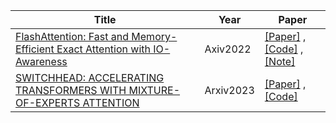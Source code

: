| Title| Year |Paper|
| ------- | ----- | ------ |
|[FlashAttention: Fast and Memory-Efficient Exact Attention with IO-Awareness](https://arxiv.org/abs/2205.14135)|Axiv2022|[[Paper]](https://arxiv.org/abs/2205.14135) ,[[Code]](https//github.com/openai/triton/blob/main/python/triton/ops/flash_attention.py) ,[[Note]](https://mp.weixin.qq.com/s/1WH_7FWpGTJG5mUZ95o2-A)|
|[SWITCHHEAD: ACCELERATING TRANSFORMERS WITH MIXTURE-OF-EXPERTS ATTENTION](https://arxiv.org/pdf/2312.07987.pdf)|Arxiv2023|[[Paper]](https://arxiv.org/pdf/2312.07987.pdf) ,[[Code]](https://github.com/robertcsordas/moe_attention)|
